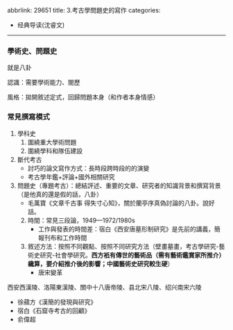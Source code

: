 abbrlink: 29651
title: 3.考古學問題史的寫作
categories:
  - 经典导读(沈睿文)
---
### 學術史、問題史

就是八卦

認識：需要學術能力、閱歷

風格：拋開敘述定式，回歸問題本身（和作者本身情感）

### 常見撰寫模式

1. 學科史
	1. 圍繞重大學術問題
	2. 圍繞學科和隊伍建設
2. 斷代考古
	- 討巧的論文寫作方式：長時段跨時段的的演變
	- 考古學年鑑+評論+國外相關研究
3. 問題史（專題考古）：總結評述、重要的文章、研究者的知識背景和撰寫背景（是他真的還是假的話，八卦）
	- 毛萬寶《文章千古事 得失寸心知》，關於蘭亭序真偽討論的八卦。說好話。
	2. 時間：常見三段論，1949—1972/1980s
		- 工作與發表的時間差：宿白《西安唐墓形制研究》是先前的講義，簡報刊布和工作時間
	3. 敘述方法：按照不同觀點、按照不同研究方法（壁畫墓畫，考古學研究-藝術史研究-社會學研究。**西方衹有傳世的藝術品（需有藝術鑑賞家所推介）纔算，要介紹推介後的影響；中國藝術史研究較生硬**）
		- 唐宋變革

西安西漢陵、洛陽東漢陵、關中十八唐帝陵、县北宋八陵、绍兴南宋六陵

- 徐蘋方《漢簡的發現與研究》
- 宿白《石窟寺考古的回顧》
- 俞偉超